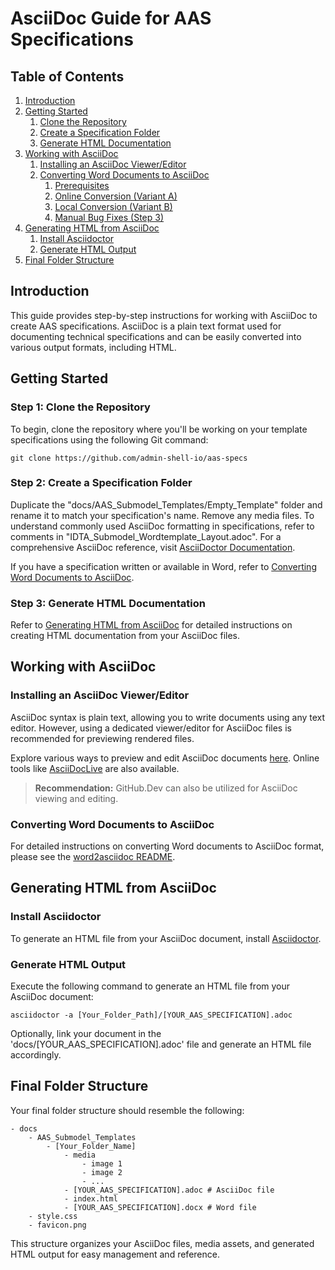 # AsciiDoc Guide for AAS Specifications

## Table of Contents

1. [Introduction](#introduction)
2. [Getting Started](#getting-started)
    1. [Clone the Repository](#step-1-clone-the-repository)
    2. [Create a Specification Folder](#step-2-create-a-specification-folder)
    3. [Generate HTML Documentation](#step-3-generate-html-documentation)
3. [Working with AsciiDoc](#working-with-asciidoc)
    1. [Installing an AsciiDoc Viewer/Editor](#installing-an-asciidoc-viewereditor)
    2. [Converting Word Documents to AsciiDoc](#converting-word-documents-to-asciidoc)
        1. [Prerequisites](#prerequisites)
        2. [Online Conversion (Variant A)](#variant-a-online-conversion)
        3. [Local Conversion (Variant B)](#variant-b-local-conversion)
        4. [Manual Bug Fixes (Step 3)](#step-3-manual-bug-fixes)
4. [Generating HTML from AsciiDoc](#generating-html-from-asciidoc)
    1. [Install Asciidoctor](#install-asciidoctor)
    2. [Generate HTML Output](#generate-html-output)
5. [Final Folder Structure](#final-folder-structure)

## Introduction

This guide provides step-by-step instructions for working with AsciiDoc to create AAS specifications. AsciiDoc is a plain text format used for documenting technical specifications and can be easily converted into various output formats, including HTML.

## Getting Started

### Step 1: Clone the Repository

To begin, clone the repository where you'll be working on your template specifications using the following Git command:

```shell
git clone https://github.com/admin-shell-io/aas-specs
```

### Step 2: Create a Specification Folder

Duplicate the "docs/AAS_Submodel_Templates/Empty_Template" folder and rename it to match your specification's name. Remove any media files. To understand commonly used AsciiDoc formatting in specifications, refer to comments in "IDTA_Submodel_Wordtemplate_Layout.adoc". For a comprehensive AsciiDoc reference, visit [AsciiDoctor Documentation](https://docs.asciidoctor.org/asciidoc/latest/).

If you have a specification written or available in Word, refer to [Converting Word Documents to AsciiDoc](#converting-word-documents-to-asciidoc).

### Step 3: Generate HTML Documentation

Refer to [Generating HTML from AsciiDoc](#generating-html-from-asciidoc) for detailed instructions on creating HTML documentation from your AsciiDoc files.

## Working with AsciiDoc

### Installing an AsciiDoc Viewer/Editor

AsciiDoc syntax is plain text, allowing you to write documents using any text editor. However, using a dedicated viewer/editor for AsciiDoc files is recommended for previewing rendered files.

Explore various ways to preview and edit AsciiDoc documents [here](https://docs.asciidoctor.org/asciidoctor/latest/tooling/). Online tools like [AsciiDocLive](https://asciidoclive.com/edit/scratch/1) are also available.

> **Recommendation:** GitHub.Dev can also be utilized for AsciiDoc viewing and editing.

### Converting Word Documents to AsciiDoc

For detailed instructions on converting Word documents to AsciiDoc format, please see the [word2asciidoc README](https://github.com/admin-shell-io/word2asciidoc/). 

## Generating HTML from AsciiDoc

### Install Asciidoctor

To generate an HTML file from your AsciiDoc document, install [Asciidoctor](https://docs.asciidoctor.org/asciidoctor/latest/install/windows/).

### Generate HTML Output

Execute the following command to generate an HTML file from your AsciiDoc document:

```shell
asciidoctor -a [Your_Folder_Path]/[YOUR_AAS_SPECIFICATION].adoc
```

Optionally, link your document in the 'docs/[YOUR_AAS_SPECIFICATION].adoc' file and generate an HTML file accordingly.

## Final Folder Structure

Your final folder structure should resemble the following:

```
- docs
    - AAS_Submodel_Templates
        - [Your_Folder_Name]
            - media
                - image 1
                - image 2
                - ...
            - [YOUR_AAS_SPECIFICATION].adoc # AsciiDoc file
            - index.html
            - [YOUR_AAS_SPECIFICATION].docx # Word file
    - style.css
    - favicon.png
```

This structure organizes your AsciiDoc files, media assets, and generated HTML output for easy management and reference.